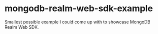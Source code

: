 # mongodb-realm-web-sdk-example
Smallest possible example I could come up with to showcase MongoDB Realm Web SDK.
